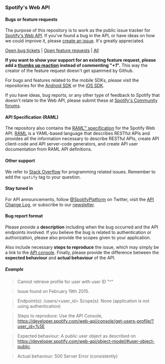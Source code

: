 ### Spotify's Web API

#### Bugs or feature requests
The purpose of this repository is to work as the public issue tracker for [Spotify's Web API](https://developer.spotify.com/web-api). If you've found a bug in the API, or have ideas on how we could improve it, please [create an issue](https://www.github.com/spotify/web-api/issues). It's greatly appreciated.

[Open bug tickets](https://github.com/spotify/web-api/labels/bug) | [Open feature requests](https://github.com/spotify/web-api/labels/enhancement) | [All](https://github.com/spotify/web-api/issues) 

**If you want to show your support for an existing feature request, please add a [thumbs up reaction](https://github.com/blog/2119-add-reactions-to-pull-requests-issues-and-comments) instead of commenting  "_+1_".** This way the creator of the feature request doesn't get spammed by Github.

For bugs and features related to the mobile SDKs, please visit the repositories for the [Android SDK](https://github.com/spotify/android-sdk/) or the [iOS SDK](https://github.com/spotify/ios-sdk/).

If you have ideas, bug reports, or any other type of feedback to Spotify that doesn't relate to the Web API, please submit these at [Spotify's Community forums](https://community.spotify.com/).

#### API Specification (RAML)

The repository also contains the [RAML™ specification](https://github.com/spotify/web-api/tree/master/specifications/raml) for the Spotify Web API. [RAML](http://raml.org/index.html) is a YAML-based language that describes RESTful APIs and provides all the information necessary to describe RESTful APIs, create API client-code and API server-code generators, and create API user documentation from RAML API definitions.

#### Other support

We refer to [Stack Overflow](http://stackoverflow.com/questions/tagged/spotify) for programming related issues. Remember to add the `spotify` tag to your question. 

#### Stay tuned in

For API announcements, follow [@SpotifyPlatform](https://www.twitter.com/spotifyplatform) on Twitter, visit the [API Change Log](https://developer.spotify.com/web-api/change-log/), or subscribe to our [newsletter](https://developer.spotify.com/web-api/).

#### Bug report format
Please provide a **description** including when the bug occurred and the API endpoints involved. If you believe the bug is related to authentication or authorization, please also provide the scopes given to your application.

Also include necessary **steps to reproduce** the issue, which may simply be a link to the [API console](https://developer.spotify.com/web-api/console/). Finally, please provide the difference between the **expected behaviour** and **actual behaviour** of the API.

##### Example

>Cannot retrieve profile for user with user ID "^"

>Issue found on February 19th 2015.

>Endpoint(s): /users/<user_id>
Scope(s): None (application is not using authentication)

>Steps to reproduce: Use the API Console, https://developer.spotify.com/web-api/console/get-users-profile/?user_id=%5E

>Expected behaviour: A public user object as described on https://developer.spotify.com/web-api/object-model/#user-object-public. 

>Actual behaviour: 500 Server Error (consistently)

